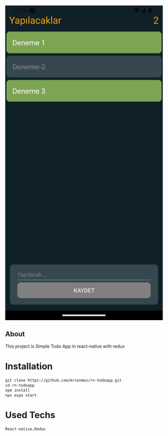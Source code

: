
![photoofap](./todoapp.png)

## About

This project is Simple Todo App in react-native with redux

# Installation

```git
git clone https://github.com/mrsonmez/rn-todoapp.git
cd rn-todoapp
npm install
npx expo start
```

# Used Techs

```
React-native,Redux
```
